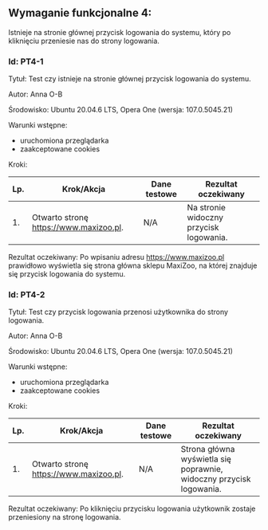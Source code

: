 ## Wymaganie funkcjonalne 4:
Istnieje na stronie głównej przycisk logowania do systemu, który po kliknięciu przeniesie nas do strony logowania.

### Id: PT4-1

Tytuł: Test czy istnieje na stronie głównej przycisk logowania do systemu.

Autor: Anna O-B

Środowisko: Ubuntu 20.04.6 LTS, Opera One (wersja: 107.0.5045.21)

Warunki wstępne:

- uruchomiona przeglądarka
- zaakceptowane cookies

Kroki:

| Lp. | Krok/Akcja | Dane testowe | Rezultat oczekiwany |
| --- | ---------- | ------------ | ------------------- |
| 1.  | Otwarto stronę https://www.maxizoo.pl. | N/A | Na stronie widoczny przycisk logowania. | 

Rezultat oczekiwany:
Po wpisaniu adresu https://www.maxizoo.pl prawidłowo wyświetla się strona główna sklepu MaxiZoo, na której znajduje się przycisk logowania do systemu.

### Id: PT4-2

Tytuł: Test czy przycisk logowania przenosi użytkownika do strony logowania.

Autor: Anna O-B

Środowisko: Ubuntu 20.04.6 LTS, Opera One (wersja: 107.0.5045.21)

Warunki wstępne:

- uruchomiona przeglądarka
- zaakceptowane cookies

Kroki:

| Lp. | Krok/Akcja | Dane testowe | Rezultat oczekiwany |
| --- | ---------- | ------------ | ------------------- |
| 1.  | Otwarto stronę https://www.maxizoo.pl. | N/A | Strona główna wyświetla się poprawnie, widoczny przycisk logowania. | 2. | Kliknięto przycisk logowania | N/A | Strona logowania otwiera się poprawnie. |

Rezultat oczekiwany:
Po kliknięciu przycisku logowania użytkownik zostaje przeniesiony na stronę logowania.